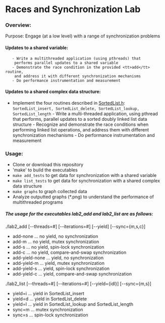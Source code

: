 # Races and Synchronization Lab

### Overview:

Purpose: Engage (at a low level) with a range of synchronization problems

   #### Updates to a shared variable:
     
	   - Write a multithreaded application (using pthreads) that
		performs parallel updates to a shared variable
	   - Demonstrate the race condition in the provided <tt>add</tt> routine,
		and address it with different synchronization mechanisms
	   - Do performance instrumentation and measurement
 
   #### Updates to a shared complex data structure:
   
   - Implement the four routines described in <a href="src/SortedList.h">SortedList.h</a>:
		`SortedList_insert, SortedList_delete,
		    SortedList_lookup, SortedList_length`
	- Write a multi-threaded application, using pthread that performs,
		parallel updates to a sorted doubly linked list data structure
	- Recognize and demonstrate the race conditions when performing
		linked list operations, and address them with different
		synchronization mechanisms
	- Do performance instrumentation and measurement

### Usage:

- Clone or download this repository
- 'make' to build the executables
- `make add_tests` to get data for synchronization with a shared variable
- `make list_tests` to get data for synchronization with a shared complex data structure
- `make graphs` to graph collected data
- Analyze outputted graphs (*.png) to understand the performance of multithreaded programs

##### The usage for the executables lab2_add and lab2_list are as follows:

./lab2_add [--threads=#] [--iterations=#] [--yield] [--sync={m,s,c}]

- add-none ... no yield, no synchronization
- add-m ... no yield, mutex synchronization
- add-s ... no yield, spin-lock synchronization
- add-c ... no yield, compare-and-swap synchronization
- add-yield-none ... yield, no synchronization
- add-yield-m ... yield, mutex synchronization
- add-yield-s ... yield, spin-lock synchronization
- add-yield-c ... yield, compare-and-swap synchronization

./lab2_list [--threads=#] [--iterations=#] [--yield={idl}] [--sync={m,s}]

- yield=i ... yield in SortedList_insert
- yield=d ... yield in SortedList_delete
- yield=l ... yield in SortedList_lookup and SortedList_length
- sync=m ... mutex synchronization
- sync=s ... spin-lock synchronization
